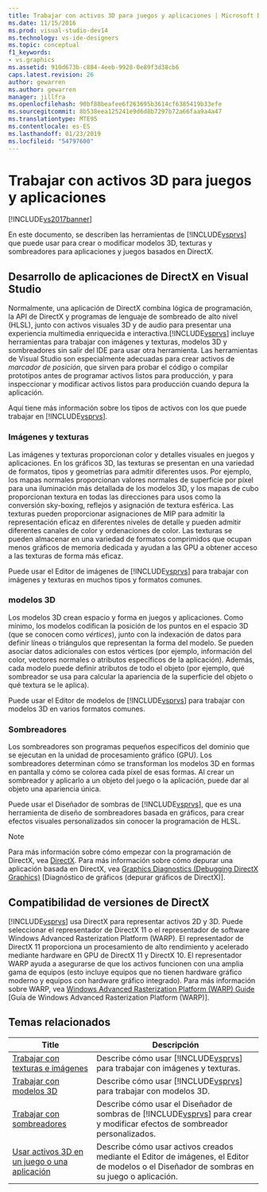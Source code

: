 ```yaml
---
title: Trabajar con activos 3D para juegos y aplicaciones | Microsoft Docs
ms.date: 11/15/2016
ms.prod: visual-studio-dev14
ms.technology: vs-ide-designers
ms.topic: conceptual
f1_keywords:
- vs.graphics
ms.assetid: 910d673b-c884-4eeb-9928-0e89f3d38cb6
caps.latest.revision: 26
author: gewarren
ms.author: gewarren
manager: jillfra
ms.openlocfilehash: 90bf88beafee6f263695b3614cf6385419b33efe
ms.sourcegitcommit: 8b538eea125241e9d6d8b7297b72a66faa9a4a47
ms.translationtype: MTE95
ms.contentlocale: es-ES
ms.lasthandoff: 01/23/2019
ms.locfileid: "54797600"
---
```

# <a name="working-with-3-d-assets-for-games-and-apps"></a>Trabajar con activos 3D para juegos y aplicaciones
[!INCLUDE[vs2017banner](../includes/vs2017banner.md)]

En este documento, se describen las herramientas de [!INCLUDE[vsprvs](../includes/vsprvs-md.md)] que puede usar para crear o modificar modelos 3D, texturas y sombreadores para aplicaciones y juegos basados en DirectX.  
  
## <a name="directx-app-development-in-visual-studio"></a>Desarrollo de aplicaciones de DirectX en Visual Studio  
 Normalmente, una aplicación de DirectX combina lógica de programación, la API de DirectX y programas de lenguaje de sombreado de alto nivel (HLSL), junto con activos visuales 3D y de audio para presentar una experiencia multimedia enriquecida e interactiva.[!INCLUDE[vsprvs](../includes/vsprvs-md.md)] incluye herramientas para trabajar con imágenes y texturas, modelos 3D y sombreadores sin salir del IDE para usar otra herramienta. Las herramientas de Visual Studio son especialmente adecuadas para crear activos de *marcador de posición*, que sirven para probar el código o compilar prototipos antes de programar activos listos para producción, y para inspeccionar y modificar activos listos para producción cuando depura la aplicación.  
  
 Aquí tiene más información sobre los tipos de activos con los que puede trabajar en [!INCLUDE[vsprvs](../includes/vsprvs-md.md)].  
  
### <a name="images-and-textures"></a>Imágenes y texturas  
 Las imágenes y texturas proporcionan color y detalles visuales en juegos y aplicaciones. En los gráficos 3D, las texturas se presentan en una variedad de formatos, tipos y geometrías para admitir diferentes usos. Por ejemplo, los mapas normales proporcionan valores normales de superficie por píxel para una iluminación más detallada de los modelos 3D, y los mapas de cubo proporcionan textura en todas las direcciones para usos como la conversión sky-boxing, reflejos y asignación de textura esférica. Las texturas pueden proporcionar asignaciones de MIP para admitir la representación eficaz en diferentes niveles de detalle y pueden admitir diferentes canales de color y ordenaciones de color. Las texturas se pueden almacenar en una variedad de formatos comprimidos que ocupan menos gráficos de memoria dedicada y ayudan a las GPU a obtener acceso a las texturas de forma más eficaz.  
  
 Puede usar el Editor de imágenes de [!INCLUDE[vsprvs](../includes/vsprvs-md.md)] para trabajar con imágenes y texturas en muchos tipos y formatos comunes.  
  
### <a name="3-d-models"></a>modelos 3D  
 Los modelos 3D crean espacio y forma en juegos y aplicaciones. Como mínimo, los modelos codifican la posición de los puntos en el espacio 3D (que se conocen como *vértices*), junto con la indexación de datos para definir líneas o triángulos que representan la forma del modelo. Se pueden asociar datos adicionales con estos vértices (por ejemplo, información del color, vectores normales o atributos específicos de la aplicación). Además, cada modelo puede definir atributos de todo el objeto (por ejemplo, qué sombreador se usa para calcular la apariencia de la superficie del objeto o qué textura se le aplica).  
  
 Puede usar el Editor de modelos de [!INCLUDE[vsprvs](../includes/vsprvs-md.md)] para trabajar con modelos 3D en varios formatos comunes.  
  
### <a name="shaders"></a>Sombreadores  
 Los sombreadores son programas pequeños específicos del dominio que se ejecutan en la unidad de procesamiento gráfico (GPU). Los sombreadores determinan cómo se transforman los modelos 3D en formas en pantalla y cómo se colorea cada píxel de esas formas. Al crear un sombreador y aplicarlo a un objeto del juego o la aplicación, puede dar al objeto una apariencia única.  
  
 Puede usar el Diseñador de sombras de [!INCLUDE[vsprvs](../includes/vsprvs-md.md)], que es una herramienta de diseño de sombreadores basada en gráficos, para crear efectos visuales personalizados sin conocer la programación de HLSL.  
  
> [!NOTE]
>  Para más información sobre cómo empezar con la programación de DirectX, vea [DirectX](http://go.microsoft.com/fwlink/p/?LinkId=224633). Para más información sobre cómo depurar una aplicación basada en DirectX, vea [Graphics Diagnostics (Debugging DirectX Graphics)](../debugger/visual-studio-graphics-diagnostics.md) [Diagnóstico de gráficos (depurar gráficos de DirectX)].  
  
## <a name="directx-version-compatibility"></a>Compatibilidad de versiones de DirectX  
 [!INCLUDE[vsprvs](../includes/vsprvs-md.md)] usa DirectX para representar activos 2D y 3D. Puede seleccionar el representador de DirectX 11 o el representador de software Windows Advanced Rasterization Platform (WARP). El representador de DirectX 11 proporciona un procesamiento de alto rendimiento y acelerado mediante hardware en GPU de DirectX 11 y DirectX 10. El representador WARP ayuda a asegurarse de que los activos funcionen con una amplia gama de equipos (esto incluye equipos que no tienen hardware gráfico moderno y equipos con hardware gráfico integrado). Para más información sobre WARP, vea [Windows Advanced Rasterization Platform (WARP) Guide](http://go.microsoft.com/fwlink/p/?LinkId=224634) [Guía de Windows Advanced Rasterization Platform (WARP)].  
  
## <a name="related-topics"></a>Temas relacionados  
  
|Title|Descripción|  
|-----------|-----------------|  
|[Trabajar con texturas e imágenes](../designers/working-with-textures-and-images.md)|Describe cómo usar [!INCLUDE[vsprvs](../includes/vsprvs-md.md)] para trabajar con imágenes y texturas.|  
|[Trabajar con modelos 3D](../designers/working-with-3-d-models.md)|Describe cómo usar [!INCLUDE[vsprvs](../includes/vsprvs-md.md)] para trabajar con modelos 3D.|  
|[Trabajar con sombreadores](../designers/working-with-shaders.md)|Describe cómo usar el Diseñador de sombras de [!INCLUDE[vsprvs](../includes/vsprvs-md.md)] para crear y modificar efectos de sombreador personalizados.|  
|[Usar activos 3D en un juego o una aplicación](../designers/using-3-d-assets-in-your-game-or-app.md)|Describe cómo usar activos creados mediante el Editor de imágenes, el Editor de modelos o el Diseñador de sombras en su juego o aplicación.|
